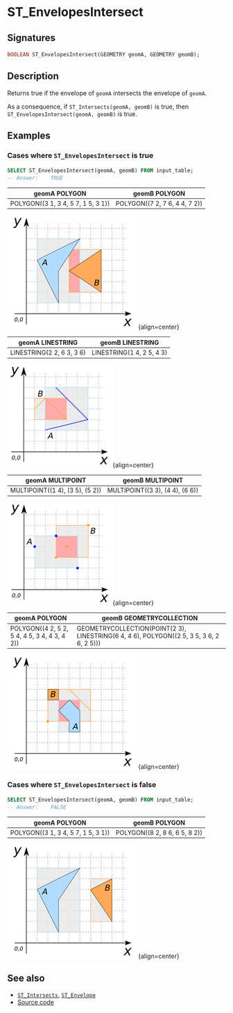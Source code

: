 # ST_EnvelopesIntersect

## Signatures

```sql
BOOLEAN ST_EnvelopesIntersect(GEOMETRY geomA, GEOMETRY geomB);
```

## Description

Returns true if the envelope of `geomA` intersects the envelope of `geomA`.

As a consequence, if `ST_Intersects(geomA, geomB)` is true, then
`ST_EnvelopesIntersect(geomA, geomB)` is true.

<!-- This function does not seem to be SFS. Is it SQL-MM? -->

## Examples

### Cases where `ST_EnvelopesIntersect` is true

```sql
SELECT ST_EnvelopesIntersect(geomA, geomB) FROM input_table;
-- Answer:    TRUE
```

| geomA POLYGON | geomB POLYGON |
| ----|---- |
| POLYGON((3 1, 3 4, 5 7, 1 5, 3 1))  | POLYGON((7 2, 7 6, 4 4, 7 2))  |

![](./ST_EnvelopesIntersect_1.png){align=center}

| geomA LINESTRING | geomB LINESTRING |
| ----|---- |
| LINESTRING(2 2, 6 3, 3 6)  | LINESTRING(1 4, 2 5, 4 3)  |

![](./ST_EnvelopesIntersect_2.png){align=center}

| geomA MULTIPOINT | geomB MULTIPOINT |
| ----|---- |
| MULTIPOINT((1 4), (3 5), (5 2))  | MULTIPOINT((3 3), (4 4), (6 6))  |

![](./ST_EnvelopesIntersect_3.png){align=center}

| geomA POLYGON | geomB GEOMETRYCOLLECTION |
| ----|---- |
| POLYGON((4 2, 5 2, 5 4, 4 5, 3 4, 4 3, 4 2))  | GEOMETRYCOLLECTION(POINT(2 3), LINESTRING(6 4, 4 6), POLYGON((2 5, 3 5, 3 6, 2 6, 2 5)))  |

![](./ST_EnvelopesIntersect_4.png){align=center}

### Cases where `ST_EnvelopesIntersect` is false

```sql
SELECT ST_EnvelopesIntersect(geomA, geomB) FROM input_table;
-- Answer:    FALSE
```

| geomA POLYGON | geomB POLYGON |
| ----|---- |
| POLYGON((3 1, 3 4, 5 7, 1 5, 3 1))  | POLYGON((8 2, 8 6, 6 5, 8 2))  |

![](./ST_EnvelopesIntersect_5.png){align=center}

## See also

* [`ST_Intersects`](../ST_Intersects), [`ST_Envelope`](../ST_Envelope)
* <a href="https://github.com/orbisgis/h2gis/blob/master/h2gis-functions/src/main/java/org/h2gis/functions/spatial/predicates/ST_EnvelopesIntersect.java" target="_blank">Source code</a>
